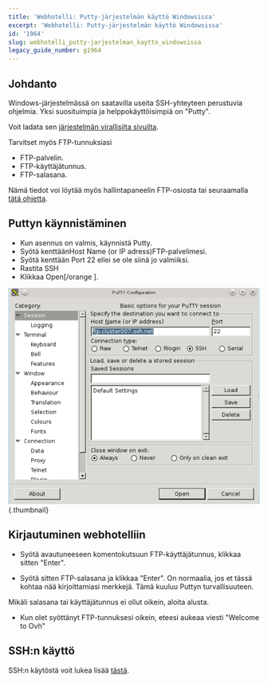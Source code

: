 ```yaml
---
title: 'Webhotelli: Putty-järjestelmän käyttö Windowsissa'
excerpt: 'Webhotelli: Putty-järjestelmän käyttö Windowsissa'
id: '1964'
slug: webhotelli_putty-jarjestelman_kaytto_windowsissa
legacy_guide_number: g1964
---
```



## Johdanto
Windows-järjestelmässä on saatavilla useita SSH-yhteyteen perustuvia ohjelmia. Yksi suosituimpia ja helppokäyttöisimpiä on "Putty".

Voit ladata sen [järjestelmän virallisilta sivuilta](http://www.putty.org/).

Tarvitset myös FTP-tunnuksiasi

- FTP-palvelin.
- FTP-käyttäjätunnus.
- FTP-salasana.


Nämä tiedot voi löytää myös hallintapaneelin FTP-osiosta tai seuraamalla [tätä ohjetta](https://www.ovh-hosting.fi/g1909.salasanojen_hallinta_ja_loytaminen).


## Puttyn käynnistäminen

- Kun asennus on valmis, käynnistä Putty.
- Syötä kenttäänHost Name (or IP adress)FTP-palvelimesi.
- Syötä kenttään Port 22 ellei se ole siinä jo valmiiksi.
- Rastita SSH
- Klikkaa Open[/orange ].



![](images/img_3094.jpg){.thumbnail}


## Kirjautuminen webhotelliin

- Syötä avautuneeseen komentokutsuun  FTP-käyttäjätunnus, klikkaa sitten "Enter".

- Syötä sitten FTP-salasana ja klikkaa "Enter". On normaalia, jos et tässä kohtaa nää kirjoittamiasi merkkejä. Tämä kuuluu Puttyn turvallisuuteen. 

Mikäli salasana tai käyttäjätunnus ei ollut oikein, aloita alusta.

- Kun olet syöttänyt FTP-tunnuksesi oikein, eteesi aukeaa viesti "Welcome to Ovh"




## SSH:n käyttö
SSH:n käytöstä voit lukea lisää [tästä](https://www.ovh-hosting.fi/g1962.ssh_webhotellissa).

